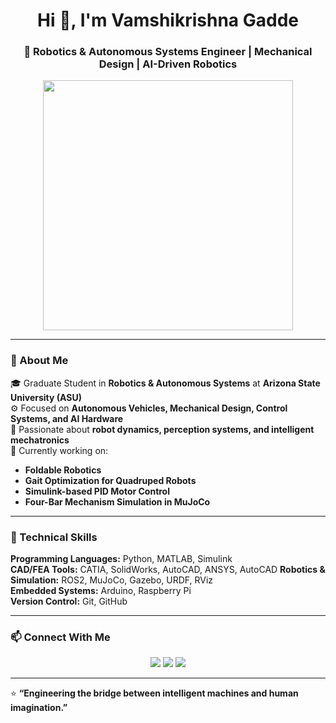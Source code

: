 <h1 align="center">Hi 👋, I'm Vamshikrishna Gadde</h1>
<h3 align="center">🚀 Robotics & Autonomous Systems Engineer | Mechanical Design | AI-Driven Robotics</h3>

<p align="center">
  <img src="https://github.com/user-attachments/assets/121a101b-a46e-4e70-8b0c-35051ce868eb" width="400"/>
</p>

---

### 🌟 About Me
🎓 Graduate Student in **Robotics & Autonomous Systems** at **Arizona State University (ASU)**  
⚙️ Focused on **Autonomous Vehicles, Mechanical Design, Control Systems, and AI Hardware**  
🧠 Passionate about **robot dynamics, perception systems, and intelligent mechatronics**  
🔭 Currently working on:
- **Foldable Robotics**
- **Gait Optimization for Quadruped Robots**
- **Simulink-based PID Motor Control**
- **Four-Bar Mechanism Simulation in MuJoCo**

---

### 💼 Technical Skills
**Programming Languages:** Python, MATLAB, Simulink  
**CAD/FEA Tools:** CATIA, SolidWorks, AutoCAD, ANSYS, AutoCAD 
**Robotics & Simulation:** ROS2, MuJoCo, Gazebo, URDF, RViz  
**Embedded Systems:** Arduino, Raspberry Pi  
**Version Control:** Git, GitHub  

---
### 📫 Connect With Me
<p align="center">
  <a href="https://www.linkedin.com/in/vamshikrishna-gadde9999/"><img src="https://img.shields.io/badge/LinkedIn-blue?logo=linkedin&logoColor=white" /></a>
  <a href="mailto:Vgadde5@asu.edu"><img src="https://img.shields.io/badge/Email-D14836?logo=gmail&logoColor=white" /></a>
  <a href="https://github.com/GVK-Engine/VAMSHIKRISHNA-GADDE?tab=readme-ov-file"><img src="https://img.shields.io/badge/GitHub-181717?logo=github&logoColor=white" /></a>
</p>


---

⭐ **“Engineering the bridge between intelligent machines and human imagination.”**
